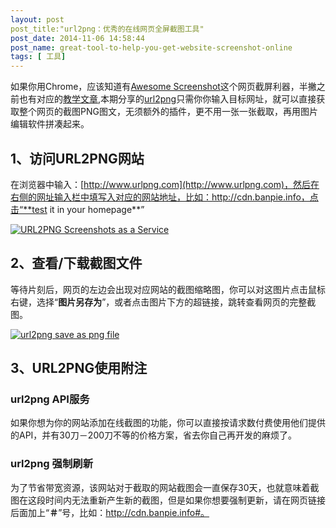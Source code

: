 ```yaml
---
layout: post
post_title:"url2png：优秀的在线网页全屏截图工具"
post_date: 2014-11-06 14:58:44
post_name: great-tool-to-help-you-get-website-screenshot-online
tags: [ 工具]
---
```


如果你用Chrome，应该知道有[Awesome Screenshot](Awesome%20Screenshot)这个网页截屏利器，半撇之前也有对应的[教学文章](http://7arnhx.com1.z0.glb.clouddn.com/jie-tu-bu-pa-chao-guo-ping-mu-le/ "如何利用Awesome Screenshot进行全屏截图"),本期分享的[url2png](https://www.url2png.com/)只需你你输入目标网址，就可以直接获取整个网页的截图PNG图文，无须额外的插件，更不用一张一张截取，再用图片编辑软件拼凑起来。

## 1、访问URL2PNG网站

在浏览器中输入：[http://www.urlpng.com](http://www.urlpng.com)，然后在右侧的网址输入栏中填写入对应的网站地址，比如：http://cdn.banpie.info，点击“**test it in your homepage**”

[![URL2PNG   Screenshots as a Service](http://7arnhx.com1.z0.glb.clouddn.com/wp-content/uploads/2014/11/URL2PNG-Screenshots-as-a-Service-600x425.png)](http://7arnhx.com1.z0.glb.clouddn.com/wp-content/uploads/2014/11/URL2PNG-Screenshots-as-a-Service.png)

## 2、查看/下载截图文件

等待片刻后，网页的左边会出现对应网站的截图缩略图，你可以对这图片点击鼠标右键，选择“**图片另存为**”，或者点击图片下方的超链接，跳转查看网页的完整截图。

[![url2png save as png file](http://7arnhx.com1.z0.glb.clouddn.com/wp-content/uploads/2014/11/url2png-save-as-png-file-600x471.png)](http://7arnhx.com1.z0.glb.clouddn.com/wp-content/uploads/2014/11/url2png-save-as-png-file.png)

## 3、URL2PNG使用附注

### url2png API服务

如果你想为你的网站添加在线截图的功能，你可以直接按请求数付费使用他们提供的API，并有30刀－200刀不等的价格方案，省去你自己再开发的麻烦了。

### url2png 强制刷新

为了节省带宽资源，该网站对于截取的网站截图会一直保存30天，也就意味着截图在这段时间内无法重新产生新的截图，但是如果你想要强制更新，请在网页链接后面加上“**＃**”号，比如：http://cdn.banpie.info#。